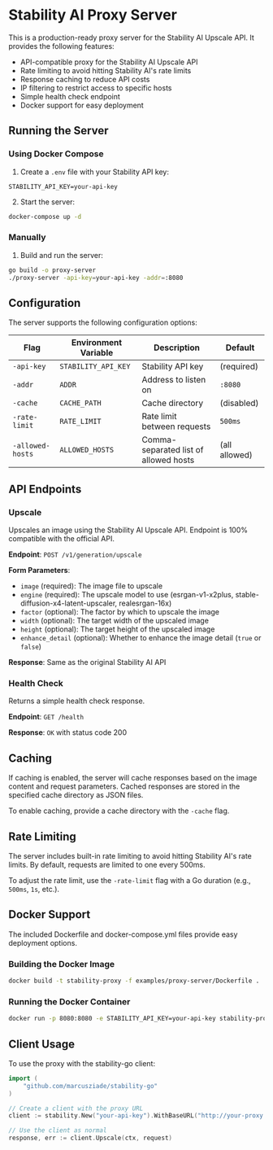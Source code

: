 # Stability AI Proxy Server

This is a production-ready proxy server for the Stability AI Upscale API. It provides the following features:

- API-compatible proxy for the Stability AI Upscale API
- Rate limiting to avoid hitting Stability AI's rate limits
- Response caching to reduce API costs
- IP filtering to restrict access to specific hosts
- Simple health check endpoint
- Docker support for easy deployment

## Running the Server

### Using Docker Compose

1. Create a `.env` file with your Stability API key:

```
STABILITY_API_KEY=your-api-key
```

2. Start the server:

```bash
docker-compose up -d
```

### Manually

1. Build and run the server:

```bash
go build -o proxy-server
./proxy-server -api-key=your-api-key -addr=:8080
```

## Configuration

The server supports the following configuration options:

| Flag | Environment Variable | Description | Default |
|------|---------------------|-------------|---------|
| `-api-key` | `STABILITY_API_KEY` | Stability API key | (required) |
| `-addr` | `ADDR` | Address to listen on | `:8080` |
| `-cache` | `CACHE_PATH` | Cache directory | (disabled) |
| `-rate-limit` | `RATE_LIMIT` | Rate limit between requests | `500ms` |
| `-allowed-hosts` | `ALLOWED_HOSTS` | Comma-separated list of allowed hosts | (all allowed) |

## API Endpoints

### Upscale

Upscales an image using the Stability AI Upscale API. Endpoint is 100% compatible with the official API.

**Endpoint**: `POST /v1/generation/upscale`

**Form Parameters**:

- `image` (required): The image file to upscale
- `engine` (required): The upscale model to use (esrgan-v1-x2plus, stable-diffusion-x4-latent-upscaler, realesrgan-16x)
- `factor` (optional): The factor by which to upscale the image
- `width` (optional): The target width of the upscaled image
- `height` (optional): The target height of the upscaled image
- `enhance_detail` (optional): Whether to enhance the image detail (`true` or `false`)

**Response**: Same as the original Stability AI API

### Health Check

Returns a simple health check response.

**Endpoint**: `GET /health`

**Response**: `OK` with status code 200

## Caching

If caching is enabled, the server will cache responses based on the image content and request parameters. Cached responses are stored in the specified cache directory as JSON files.

To enable caching, provide a cache directory with the `-cache` flag.

## Rate Limiting

The server includes built-in rate limiting to avoid hitting Stability AI's rate limits. By default, requests are limited to one every 500ms.

To adjust the rate limit, use the `-rate-limit` flag with a Go duration (e.g., `500ms`, `1s`, etc.).

## Docker Support

The included Dockerfile and docker-compose.yml files provide easy deployment options.

### Building the Docker Image

```bash
docker build -t stability-proxy -f examples/proxy-server/Dockerfile .
```

### Running the Docker Container

```bash
docker run -p 8080:8080 -e STABILITY_API_KEY=your-api-key stability-proxy
```

## Client Usage

To use the proxy with the stability-go client:

```go
import (
    "github.com/marcusziade/stability-go"
)

// Create a client with the proxy URL
client := stability.New("your-api-key").WithBaseURL("http://your-proxy:8080")

// Use the client as normal
response, err := client.Upscale(ctx, request)
```